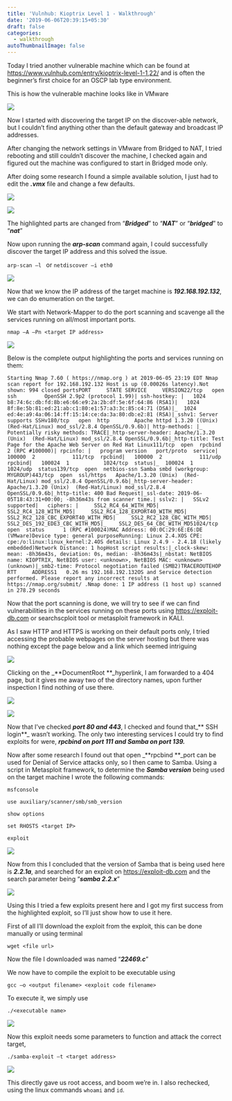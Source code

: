 ```yaml
---
title: 'Vulnhub: Kioptrix Level 1 - Walkthrough'
date: '2019-06-06T20:39:15+05:30'
draft: false
categories:
  - walkthrough
autoThumbnailImage: false
---
```



Today I tried another vulnerable machine which can be found at <https://www.vulnhub.com/entry/kioptrix-level-1-1,22/> and is often the beginner’s first choice for an OSCP lab type environment.

This is how the vulnerable machine looks like in VMware

![](/images/uploads/aa-1-.png)

Now I started with discovering the target IP on the discover-able network, but I couldn’t find anything other than the default gateway and broadcast IP addresses.

After changing the network settings in VMware from Bridged to NAT, I tried rebooting and still couldn’t discover the machine, I checked again and figured out the machine was configured to start in Bridged mode only.

After doing some research I found a simple available solution, I just had to edit the _**.vmx**_ file and change a few defaults.

![](/images/uploads/aa-2-.png)

![](/images/uploads/aa-3-.png)

The highlighted parts are changed from “_**Bridged**_” to “_**NAT**_” or “_**bridged**_” to “_**nat**_”

Now upon running the _**arp-scan**_ command again, I could successfully discover the target IP address and this solved the issue.

`arp-scan –l `	or 	`netdiscover –i eth0`

![](/images/uploads/aa-4-.png)

Now that we know the IP address of the target machine is _**192.168.192.132**_, we can do enumeration on the target.

We start with Network-Mapper to do the port scanning and scavenge all the services running on all/most important ports.

`nmap –A –Pn <target IP address>`

![](/images/uploads/aa-5-.png)

Below is the complete output highlighting the ports and services running on them:

```
Starting Nmap 7.60 ( https://nmap.org ) at 2019-06-05 23:19 EDT Nmap scan report for 192.168.192.132 Host is up (0.00026s latency).Not shown: 994 closed portsPORT     STATE SERVICE     VERSION22/tcp   open  ssh         OpenSSH 2.9p2 (protocol 1.99)| ssh-hostkey: |   1024 b8:74:6c:db:fd:8b:e6:66:e9:2a:2b:df:5e:6f:64:86 (RSA1)|   1024 8f:8e:5b:81:ed:21:ab:c1:80:e1:57:a3:3c:85:c4:71 (DSA)|_  1024 ed:4e:a9:4a:06:14:ff:15:14:ce:da:3a:80:db:e2:81 (RSA)|_sshv1: Server supports SSHv180/tcp   open  http        Apache httpd 1.3.20 ((Unix)  (Red-Hat/Linux) mod_ssl/2.8.4 OpenSSL/0.9.6b)| http-methods: |_  Potentially risky methods: TRACE|_http-server-header: Apache/1.3.20 (Unix)  (Red-Hat/Linux) mod_ssl/2.8.4 OpenSSL/0.9.6b|_http-title: Test Page for the Apache Web Server on Red Hat Linux111/tcp  open  rpcbind     2 (RPC #100000)| rpcinfo: |   program version   port/proto  service|   100000  2            111/tcp  rpcbind|   100000  2            111/udp  rpcbind|   100024  1           1024/tcp  status|_  100024  1           1024/udp  status139/tcp  open  netbios-ssn Samba smbd (workgroup: MYGROUP)443/tcp  open  ssl/https   Apache/1.3.20 (Unix)  (Red-Hat/Linux) mod_ssl/2.8.4 OpenSSL/0.9.6b|_http-server-header: Apache/1.3.20 (Unix)  (Red-Hat/Linux) mod_ssl/2.8.4 OpenSSL/0.9.6b|_http-title: 400 Bad Request|_ssl-date: 2019-06-05T18:43:31+00:00; -8h36m43s from scanner time.| sslv2: |   SSLv2 supported|   ciphers: |     SSL2_RC4_64_WITH_MD5|     SSL2_RC4_128_WITH_MD5|     SSL2_RC4_128_EXPORT40_WITH_MD5|     SSL2_RC2_128_CBC_EXPORT40_WITH_MD5|     SSL2_RC2_128_CBC_WITH_MD5|     SSL2_DES_192_EDE3_CBC_WITH_MD5|_    SSL2_DES_64_CBC_WITH_MD51024/tcp open  status      1 (RPC #100024)MAC Address: 00:0C:29:6E:E6:DE (VMware)Device type: general purposeRunning: Linux 2.4.XOS CPE: cpe:/o:linux:linux_kernel:2.4OS details: Linux 2.4.9 - 2.4.18 (likely embedded)Network Distance: 1 hopHost script results:|_clock-skew: mean: -8h36m43s, deviation: 0s, median: -8h36m43s|_nbstat: NetBIOS name: KIOPTRIX, NetBIOS user: <unknown>, NetBIOS MAC: <unknown> (unknown)|_smb2-time: Protocol negotiation failed (SMB2)TRACEROUTEHOP RTT     ADDRESS1   0.26 ms 192.168.192.132OS and Service detection performed. Please report any incorrect results at https://nmap.org/submit/ .Nmap done: 1 IP address (1 host up) scanned in 278.29 seconds
```

Now that the port scanning is done, we will try to see if we can find vulnerabilities in the services running on these ports using <https://exploit-db.com> or searchscploit tool or metasploit framework in KALI.

As I saw HTTP and HTTPS is working on their default ports only, I tried accessing the probable webpages on the server hosting but there was nothing except the page below and a link which seemed intriguing

![](/images/uploads/aa-6-.png)

Clicking on the _**DocumentRoot **_hyperlink, I am forwarded to a 404 page, but it gives me away two of the directory names, upon further inspection I find nothing of use there.

![](/images/uploads/aa-7-.png)

![](/images/uploads/aa-8-.png)

Now that I’ve checked _**port 80 and 443**_, I checked and found that_** SSH login**_ wasn’t working. The only two interesting services I could try to find exploits for were, _**rpcbind on port 111 and Samba on port 139.**_

Now after some research I found out that open _**rpcbind **_port can be used for Denial of Service attacks only, so I then came to Samba. Using a script in Metasploit framework, to determine the _**Samba version**_ being used on the target machine I wrote the following commands:

`msfconsole`

`use auxiliary/scanner/smb/smb_version `

`show options`

`set RHOSTS <target IP>`

`exploit`

![](/images/uploads/aa-9-.png)

Now from this I concluded that the version of Samba that is being used here is _**2.2.1a**_, and searched for an exploit on <https://exploit-db.com> and the search parameter being “_**samba 2.2.x**_” 

![](/images/uploads/aa-10-.png)

Using this I tried a few exploits present here and I got my first success from the highlighted exploit, so I’ll just show how to use it here.

First of all I’ll download the exploit from the exploit, this can be done manually or using terminal

`wget <file url>` 

Now the file I downloaded was named “_**22469.c**_”

We now have to compile the exploit to be executable using

`gcc –o <output filename> <exploit code filename>`

To execute it, we simply use 

`./<executable name>`

![](/images/uploads/aa-11-.png)

Now this exploit needs some parameters to function and attack the correct target,

`./samba-exploit –t <target address>`

![](/images/uploads/aa-12-.png)

This directly gave us root access, and boom we’re in. I also rechecked, using the linux commands `whoami` and `id`.
